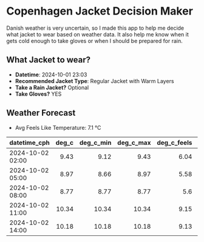 
# Copenhagen Jacket Decision Maker

Danish weather is very uncertain, so I made this app to help me decide what jacket to wear based on weather data. 
It also help me know when it gets cold enough to take gloves or when I should be prepared for rain.

## What Jacket to wear?

- **Datetime**: 2024-10-01 23:03
- **Recommended Jacket Type**: Regular Jacket with Warm Layers
- **Take a Rain Jacket?** Optional
- **Take Gloves?** YES

## Weather Forecast
- Avg Feels Like Temperature: 7.1 °C

| datetime_cph     |   deg_c |   deg_c_min |   deg_c_max |   deg_c_feels | weather   | wind   | rain   |
|:-----------------|--------:|------------:|------------:|--------------:|:----------|:-------|:-------|
| 2024-10-02 02:00 |    9.43 |        9.12 |        9.43 |          6.04 | Clouds    | High   | None   |
| 2024-10-02 05:00 |    8.97 |        8.66 |        8.97 |          5.58 | Clouds    | High   | None   |
| 2024-10-02 08:00 |    8.77 |        8.77 |        8.77 |          5.6  | Clouds    | Medium | None   |
| 2024-10-02 11:00 |   10.34 |       10.34 |       10.34 |          9.15 | Clouds    | Medium | None   |
| 2024-10-02 14:00 |   10.18 |       10.18 |       10.18 |          9.13 | Rain      | Medium | Low    |
        